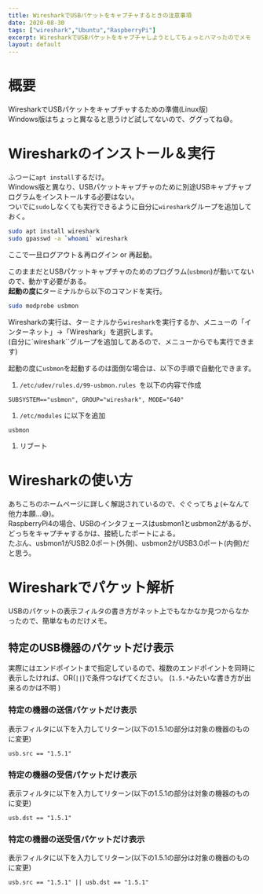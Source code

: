 ```yaml
---
title: WiresharkでUSBパケットをキャプチャするときの注意事項
date: 2020-08-30
tags: ["wireshark","Ubuntu","RaspberryPi"]
excerpt: WiresharkでUSBパケットをキャプチャしようとしてちょっとハマったのでメモ
layout: default
---
```


# 概要

WiresharkでUSBパケットをキャプチャするための準備(Linux版)  
Windows版はちょっと異なると思うけど試してないので、ググってね😅。  

# Wiresharkのインストール＆実行

ふつーに``apt install``するだけ。  
Windows版と異なり、USBパケットキャプチャのために別途USBキャプチャプログラムをインストールする必要はない。  
ついでに``sudo``しなくても実行できるように自分に``wireshark``グループを追加しておく。  

```bash
sudo apt install wireshark
sudo gpasswd -a `whoami` wireshark 
```

ここで一旦ログアウト＆再ログイン or 再起動。  

このままだとUSBパケットキャプチャのためのプログラム(``usbmon``)が動いてないので、動かす必要がある。  
**起動の度に**ターミナルから以下のコマンドを実行。  
```bash
sudo modprobe usbmon
```

Wiresharkの実行は、ターミナルから``wireshark``を実行するか、メニューの「インターネット」→「Wireshark」を選択します。  
(自分に`wireshark``グループを追加してあるので、メニューからでも実行できます)  


起動の度に``usbmon``を起動するのは面倒な場合は、以下の手順で自動化できます。  

1. ``/etc/udev/rules.d/99-usbmon.rules ``を以下の内容で作成
```
SUBSYSTEM=="usbmon", GROUP="wireshark", MODE="640"
```
1. ``/etc/modules`` に以下を追加
```
usbmon
```
1. リブート

# Wiresharkの使い方

あちこちのホームページに詳しく解説されているので、ぐぐってちょ(←なんて他力本願...😅)。  
RaspberryPi4の場合、USBのインタフェースはusbmon1とusbmon2があるが、どっちをキャプチャするかは、接続したポートによる。  
たぶん、usbmon1がUSB2.0ポート(外側)、usbmon2がUSB3.0ポート(内側)だと思う。  


# Wiresharkでパケット解析

USBのパケットの表示フィルタの書き方がネット上でもなかなか見つからなかったので、簡単なものだけメモ。

## 特定のUSB機器のパケットだけ表示

実際にはエンドポイントまで指定しているので、複数のエンドポイントを同時に表示したければ、OR(``||``)で条件つなげてください。
(``1.5.*``みたいな書き方が出来るのかは不明 )


### 特定の機器の送信パケットだけ表示
表示フィルタに以下を入力してリターン(以下の1.5.1の部分は対象の機器のものに変更)  
```
usb.src == "1.5.1"
```
### 特定の機器の受信パケットだけ表示
表示フィルタに以下を入力してリターン(以下の1.5.1の部分は対象の機器のものに変更)  
```
usb.dst == "1.5.1"
```

### 特定の機器の送受信パケットだけ表示
表示フィルタに以下を入力してリターン(以下の1.5.1の部分は対象の機器のものに変更)  
```
usb.src == "1.5.1" || usb.dst == "1.5.1"
```







